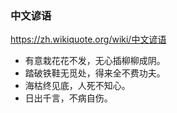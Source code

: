 ### 中文谚语
https://zh.wikiquote.org/wiki/中文谚语
- 有意栽花花不发，无心插柳柳成阴。
- 踏破铁鞋无觅处，得来全不费功夫。
- 海枯终见底，人死不知心。
- 日出千言，不病自伤。